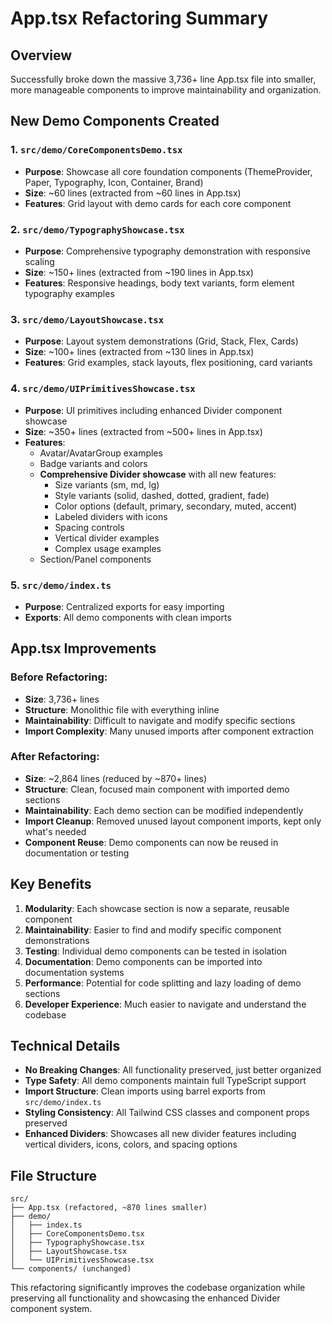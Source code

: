 # App.tsx Refactoring Summary

## Overview

Successfully broke down the massive 3,736+ line App.tsx file into smaller, more manageable components to improve maintainability and organization.

## New Demo Components Created

### 1. `src/demo/CoreComponentsDemo.tsx`

- **Purpose**: Showcase all core foundation components (ThemeProvider, Paper, Typography, Icon, Container, Brand)
- **Size**: ~60 lines (extracted from ~60 lines in App.tsx)
- **Features**: Grid layout with demo cards for each core component

### 2. `src/demo/TypographyShowcase.tsx`

- **Purpose**: Comprehensive typography demonstration with responsive scaling
- **Size**: ~150+ lines (extracted from ~190 lines in App.tsx)
- **Features**: Responsive headings, body text variants, form element typography examples

### 3. `src/demo/LayoutShowcase.tsx`

- **Purpose**: Layout system demonstrations (Grid, Stack, Flex, Cards)
- **Size**: ~100+ lines (extracted from ~130 lines in App.tsx)
- **Features**: Grid examples, stack layouts, flex positioning, card variants

### 4. `src/demo/UIPrimitivesShowcase.tsx`

- **Purpose**: UI primitives including enhanced Divider component showcase
- **Size**: ~350+ lines (extracted from ~500+ lines in App.tsx)
- **Features**:
  - Avatar/AvatarGroup examples
  - Badge variants and colors
  - **Comprehensive Divider showcase** with all new features:
    - Size variants (sm, md, lg)
    - Style variants (solid, dashed, dotted, gradient, fade)
    - Color options (default, primary, secondary, muted, accent)
    - Labeled dividers with icons
    - Spacing controls
    - Vertical divider examples
    - Complex usage examples
  - Section/Panel components

### 5. `src/demo/index.ts`

- **Purpose**: Centralized exports for easy importing
- **Exports**: All demo components with clean imports

## App.tsx Improvements

### Before Refactoring:

- **Size**: 3,736+ lines
- **Structure**: Monolithic file with everything inline
- **Maintainability**: Difficult to navigate and modify specific sections
- **Import Complexity**: Many unused imports after component extraction

### After Refactoring:

- **Size**: ~2,864 lines (reduced by ~870+ lines)
- **Structure**: Clean, focused main component with imported demo sections
- **Maintainability**: Each demo section can be modified independently
- **Import Cleanup**: Removed unused layout component imports, kept only what's needed
- **Component Reuse**: Demo components can now be reused in documentation or testing

## Key Benefits

1. **Modularity**: Each showcase section is now a separate, reusable component
2. **Maintainability**: Easier to find and modify specific component demonstrations
3. **Testing**: Individual demo components can be tested in isolation
4. **Documentation**: Demo components can be imported into documentation systems
5. **Performance**: Potential for code splitting and lazy loading of demo sections
6. **Developer Experience**: Much easier to navigate and understand the codebase

## Technical Details

- **No Breaking Changes**: All functionality preserved, just better organized
- **Type Safety**: All demo components maintain full TypeScript support
- **Import Structure**: Clean imports using barrel exports from `src/demo/index.ts`
- **Styling Consistency**: All Tailwind CSS classes and component props preserved
- **Enhanced Dividers**: Showcases all new divider features including vertical dividers, icons, colors, and spacing options

## File Structure

```
src/
├── App.tsx (refactored, ~870 lines smaller)
├── demo/
│   ├── index.ts
│   ├── CoreComponentsDemo.tsx
│   ├── TypographyShowcase.tsx
│   ├── LayoutShowcase.tsx
│   └── UIPrimitivesShowcase.tsx
└── components/ (unchanged)
```

This refactoring significantly improves the codebase organization while preserving all functionality and showcasing the enhanced Divider component system.
